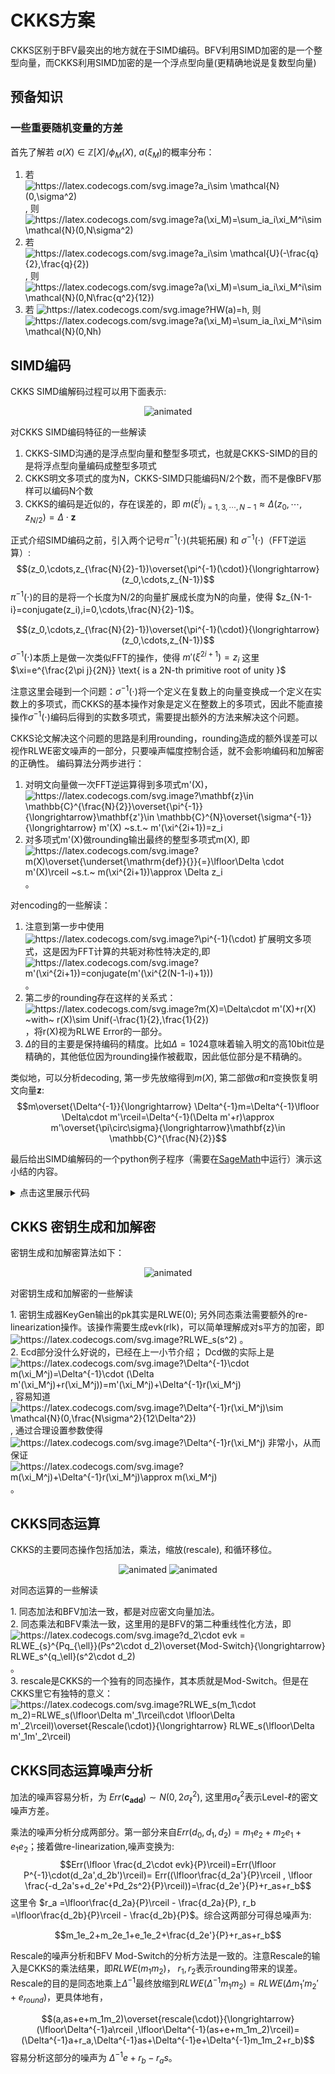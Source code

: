 # CKKS方案
CKKS区别于BFV最突出的地方就在于SIMD编码。BFV利用SIMD加密的是一个整型向量，而CKKS利用SIMD加密的是一个浮点型向量(更精确地说是复数型向量)

## 预备知识
### 一些重要随机变量的方差
首先了解若 $a(X)\in \mathbb{Z}[X]/\phi_M(X)$, $a(\xi_M)$的概率分布：
1. 若 <img src="https://latex.codecogs.com/svg.image?a_i\sim&space;\mathcal{N}(0,\sigma^2)&space;" title="https://latex.codecogs.com/svg.image?a_i\sim \mathcal{N}(0,\sigma^2) " />, 则 <img src="https://latex.codecogs.com/svg.image?a(\xi_M)=\sum_ia_i\xi_M^i\sim&space;\mathcal{N}(0,N\sigma^2)&space;" title="https://latex.codecogs.com/svg.image?a(\xi_M)=\sum_ia_i\xi_M^i\sim \mathcal{N}(0,N\sigma^2) " />
2. 若 <img src="https://latex.codecogs.com/svg.image?a_i\sim&space;\mathcal{U}(-\frac{q}{2},\frac{q}{2})&space;" title="https://latex.codecogs.com/svg.image?a_i\sim \mathcal{U}(-\frac{q}{2},\frac{q}{2}) " />, 则 <img src="https://latex.codecogs.com/svg.image?a(\xi_M)=\sum_ia_i\xi_M^i\sim&space;\mathcal{N}(0,N\frac{q^2}{12})" title="https://latex.codecogs.com/svg.image?a(\xi_M)=\sum_ia_i\xi_M^i\sim \mathcal{N}(0,N\frac{q^2}{12})" />
3. 若 <img src="https://latex.codecogs.com/svg.image?HW(a)=h" title="https://latex.codecogs.com/svg.image?HW(a)=h" />, 则 <img src="https://latex.codecogs.com/svg.image?a(\xi_M)=\sum_ia_i\xi_M^i\sim&space;\mathcal{N}(0,Nh)" title="https://latex.codecogs.com/svg.image?a(\xi_M)=\sum_ia_i\xi_M^i\sim \mathcal{N}(0,Nh)" />

## SIMD编码
CKKS SIMD编解码过程可以用下面表示:

<p align="center">
  <img src="fig/simd.png" alt="animated"/>
</p>

对CKKS SIMD编码特征的一些解读
1. CKKS-SIMD沟通的是浮点型向量和整型多项式，也就是CKKS-SIMD的目的是将浮点型向量编码成整型多项式
2. CKKS明文多项式的度为N，CKKS-SIMD只能编码N/2个数，而不是像BFV那样可以编码N个数
3. CKKS的编码是近似的，存在误差的，即 $m(\xi^i)_{i=1,3,\cdots,N-1}\approx \Delta(z_0,\cdots,z_{N/2})=\Delta\cdot \mathbf{z}$

正式介绍SIMD编码之前，引入两个记号$\pi^{-1}(\cdot)$(共轭拓展) 和 $\sigma^{-1}(\cdot)$（FFT逆运算）:
$$(z_0,\cdots,z_{\frac{N}{2}-1})\overset{\pi^{-1}(\cdot)}{\longrightarrow} (z_0,\cdots,z_{N-1})$$
$\pi^{-1}(\cdot)$的目的是将一个长度为N/2的向量扩展成长度为N的向量，使得 $z_{N-1-i}=conjugate(z_i),i=0,\cdots,\frac{N}{2}-1)$。

$$(z_0,\cdots,z_{\frac{N}{2}-1})\overset{\pi^{-1}(\cdot)}{\longrightarrow} (z_0,\cdots,z_{N-1})$$
$\sigma^{-1}(\cdot)$本质上是做一次类似FFT的操作，使得 $m'(\xi^{2i+1})=z_{i}$ 这里$\xi=e^{\frac{2\pi j}{2N}} \text{ is a 2N-th primitive root of unity }$

注意这里会碰到一个问题：$\sigma^{-1}(\cdot)$将一个定义在复数上的向量变换成一个定义在实数上的多项式，而CKKS的基本操作对象是定义在整数上的多项式，因此不能直接操作$\sigma^{-1}(\cdot)$编码后得到的实数多项式，需要提出额外的方法来解决这个问题。

CKKS论文解决这个问题的思路是利用rounding，rounding造成的额外误差可以视作RLWE密文噪声的一部分，只要噪声幅度控制合适，就不会影响编码和加解密的正确性。
编码算法分两步进行：
1. 对明文向量做一次FFT逆运算得到多项式m'(X)，<img src="https://latex.codecogs.com/svg.image?\mathbf{z}\in&space;\mathbb{C}^{\frac{N}{2}}\overset{\pi^{-1}}{\longrightarrow}\mathbf{z'}\in&space;\mathbb{C}^{N}\overset{\sigma^{-1}}{\longrightarrow}&space;m'(X)&space;~s.t.~&space;m'(\xi^{2i&plus;1})=z_i" title="https://latex.codecogs.com/svg.image?\mathbf{z}\in \mathbb{C}^{\frac{N}{2}}\overset{\pi^{-1}}{\longrightarrow}\mathbf{z'}\in \mathbb{C}^{N}\overset{\sigma^{-1}}{\longrightarrow} m'(X) ~s.t.~ m'(\xi^{2i+1})=z_i" />
2. 对多项式m'(X)做rounding输出最终的整型多项式m(X), 即 <img src="https://latex.codecogs.com/svg.image?m(X)\overset{\underset{\mathrm{def}}{}}{=}\lfloor\Delta&space;\cdot&space;&space;m'(X)\rceil&space;~s.t.~&space;m(\xi^{2i&plus;1})\approx&space;\Delta&space;z_i" title="https://latex.codecogs.com/svg.image?m(X)\overset{\underset{\mathrm{def}}{}}{=}\lfloor\Delta \cdot m'(X)\rceil ~s.t.~ m(\xi^{2i+1})\approx \Delta z_i" /> 。

对encoding的一些解读：
1. 注意到第一步中使用 <img src="https://latex.codecogs.com/svg.image?\pi^{-1}(\cdot)" title="https://latex.codecogs.com/svg.image?\pi^{-1}(\cdot)" /> 扩展明文多项式，这是因为FFT计算的共轭对称性特决定的,即 <img src="https://latex.codecogs.com/svg.image?m'(\xi^{2i&plus;1})=conjugate(m'(\xi^{2(N-1-i)&plus;1}))" title="https://latex.codecogs.com/svg.image?m'(\xi^{2i+1})=conjugate(m'(\xi^{2(N-1-i)+1}))" /> 。
2. 第二步的rounding存在这样的关系式：<img src="https://latex.codecogs.com/svg.image?m(X)=\Delta\cdot&space;m'(X)&plus;r(X)&space;~with~&space;r(X)\sim&space;Unif(-\frac{1}{2},\frac{1}{2})" title="https://latex.codecogs.com/svg.image?m(X)=\Delta\cdot m'(X)+r(X) ~with~ r(X)\sim Unif(-\frac{1}{2},\frac{1}{2})" />，将r(X)视为RLWE Error的一部分。
3. $\Delta$的目的主要是保持编码的精度。比如$\Delta=1024$意味着输入明文的高10bit位是精确的，其他低位因为rounding操作被截取，因此低位部分是不精确的。

类似地，可以分析decoding, 第一步先放缩得到$m(X)$, 第二部做$\sigma$和$\pi$变换恢复明文向量$\mathbf{z}$:
$$m\overset{\Delta^{-1}}{\longrightarrow} \Delta^{-1}m=\Delta^{-1}\lfloor \Delta\cdot m'\rceil=\Delta^{-1}(\Delta m'+r)\approx m'\overset{\pi\circ\sigma}{\longrightarrow}\mathbf{z}\in \mathbb{C}^{\frac{N}{2}}$$

最后给出SIMD编解码的一个python例子程序（需要在[SageMath](https://www.sagemath.org/)中运行）演示这小结的内容。

<details><summary>点击这里展示代码</summary>
<p>
	
```python
# -*- coding: utf-8 -*-
  reset() # clear all variables

R = PolynomialRing(CC, 'x')
M = 8
N = M/2
Delta = 1024

###############################################################
# the encoding&decoding method used in the original CKKS paper
# evaluate at the 2N-th primitive roots of X^N + 1 (N roots in total)
###############################################################

root1 = exp(-2*pi*i/8)
root3 = exp(-2*pi*i*3/8)
root5 = exp(-2*pi*i*5/8)
root7 = exp(-2*pi*i*7/8)
root = [root1, root3, root5, root7]

# apply pi_inverse transform to keep conjugation preserved
# z = [3-4*i,2+i,2-i,3+4*i]
z = [3.14, 2.718, 2.718, 3.14]

# Lagrange interpolate the polynomial testpoly, i.e., the mapping sigma^{-1}
# testpoly = R.lagrange_polynomial([(root1,z[0]),(root3,z[1]),(root5,z[2]),(root7,z[3])]); 
sigma = Matrix([[root[0]^0,root[0]^1,root[0]^2,root[0]^3], [root[1]^0,root[1]^1,root[1]^2,root[1]^3], [root[2]^0,root[2]^1,root[2]^2,root[2]^3], [root[3]^0,root[3]^1,root[3]^2,root[3]^3]])
sigma_inv = sigma.inverse()
m1_vec = sigma_inv*Matrix(z).transpose()
m1_list = m1_vec.list()
m1_list = [m1_list[i].real_part() for i in range(len(m1_list))]
testpoly = R(m1_list) 

# Multiplied by Delta
m = Delta*testpoly

# Rounding a real-number polynomial to integer polynomial over R
m_list = m.list()
for i in range(len(m_list)):
	m_list[i] = ZZ(round(m_list[i].real_part()))
m = R(m_list)
######Encoding function ends######

######Decoding function begins######
# multiplied by 1/Delta
testpoly = m/Delta

# evaluate testpoly at roots of unity, i.e., the mapping sigma
zz = [0]*4
for i in range(len(zz)):
	zz[i] = CC(testpoly(x=root[i]))


######Decoding function ends######

print ("input vector before encoding: ")
print (z)

print ("output vector after encoding")
print (zz)

print ("difference between before-encoding and after-encoding")
print ([z[i] - zz[i] for i in range(len(z))])
  ```	 
  
</p>
</details>

## CKKS 密钥生成和加解密

密钥生成和加解密算法如下：
<p align="center">
  <img src="fig/CKKS_encrypt.png" alt="animated"/>
</p>

对密钥生成和加解密的一些解读
<div>
1. 密钥生成器KeyGen输出的pk其实是RLWE(0); 另外同态乘法需要额外的re-linearization操作。该操作需要生成evk(rlk)，可以简单理解成对s平方的加密，即 <img src="https://latex.codecogs.com/svg.image?RLWE_s(s^2)" title="https://latex.codecogs.com/svg.image?RLWE_s(s^2)" /> 。</div>
<div>
2. Ecd部分没什么好说的，已经在上一小节介绍； Dcd做的实际上是 <img src="https://latex.codecogs.com/svg.image?\Delta^{-1}\cdot&space;m(\xi_M^j)=\Delta^{-1}\cdot&space;(\Delta&space;m'(\xi_M^j)&plus;r(\xi_M^j))=m'(\xi_M^j)&plus;\Delta^{-1}r(\xi_M^j)" title="https://latex.codecogs.com/svg.image?\Delta^{-1}\cdot m(\xi_M^j)=\Delta^{-1}\cdot (\Delta m'(\xi_M^j)+r(\xi_M^j))=m'(\xi_M^j)+\Delta^{-1}r(\xi_M^j)" />, 容易知道 <img src="https://latex.codecogs.com/svg.image?\Delta^{-1}r(\xi_M^j)\sim&space;\mathcal{N}(0,\frac{N\sigma^2}{12\Delta^2})" title="https://latex.codecogs.com/svg.image?\Delta^{-1}r(\xi_M^j)\sim \mathcal{N}(0,\frac{N\sigma^2}{12\Delta^2})" />, 通过合理设置参数使得 <img src="https://latex.codecogs.com/svg.image?\Delta^{-1}r(\xi_M^j)" title="https://latex.codecogs.com/svg.image?\Delta^{-1}r(\xi_M^j)" /> 非常小，从而保证 <img src="https://latex.codecogs.com/svg.image?m(\xi_M^j)&plus;\Delta^{-1}r(\xi_M^j)\approx&space;m(\xi_M^j)" title="https://latex.codecogs.com/svg.image?m(\xi_M^j)+\Delta^{-1}r(\xi_M^j)\approx m(\xi_M^j)" /> 。</div>



## CKKS同态运算

CKKS的主要同态操作包括加法，乘法，缩放(rescale), 和循环移位。
<p align="center">
  <img src="fig/CKKS_homo_op.PNG" alt="animated"/>
  <img src="fig/CKKS_homo_op2.PNG" alt="animated"/>
</p>

对同态运算的一些解读
<div>
1. 同态加法和BFV加法一致，都是对应密文向量加法。
</div>
<div>
2. 同态乘法和BFV乘法一致，这里用的是BFV的第二种重线性化方法，即 <img src="https://latex.codecogs.com/svg.image?d_2\cdot&space;evk&space;=&space;RLWE_{s}^{Pq_{\ell}}(Ps^2\cdot&space;d_2)\overset{Mod-Switch}{\longrightarrow}&space;RLWE_s^{q_\ell}(s^2\cdot&space;d_2)" title="https://latex.codecogs.com/svg.image?d_2\cdot evk = RLWE_{s}^{Pq_{\ell}}(Ps^2\cdot d_2)\overset{Mod-Switch}{\longrightarrow} RLWE_s^{q_\ell}(s^2\cdot d_2)" /> 。
</div>
<div>
3. rescale是CKKS的一个独有的同态操作，其本质就是Mod-Switch。但是在CKKS里它有独特的意义：<img src="https://latex.codecogs.com/svg.image?RLWE_s(m_1\cdot&space;m_2)=RLWE_s(\lfloor\Delta&space;m'_1\rceil\cdot&space;\lfloor\Delta&space;m'_2\rceil)\overset{Rescale(\cdot)}{\longrightarrow}&space;RLWE_s(\lfloor\Delta&space;m'_1m'_2\rceil)" title="https://latex.codecogs.com/svg.image?RLWE_s(m_1\cdot m_2)=RLWE_s(\lfloor\Delta m'_1\rceil\cdot \lfloor\Delta m'_2\rceil)\overset{Rescale(\cdot)}{\longrightarrow} RLWE_s(\lfloor\Delta m'_1m'_2\rceil)" />
</div>

## CKKS同态运算噪声分析

加法的噪声容易分析，为 $Err(\mathbf{c_{add}})\sim N(0,2\sigma_{\ell}^2)$, 这里用$\sigma_{\ell}^2$表示Level-$\ell$的密文噪声方差。

乘法的噪声分析分成两部分。第一部分来自$Err(d_0,d_1,d_2) = m_1e_2+m_2e_1+e_1e_2$；接着做re-linearization,噪声变换为:
$$Err(\lfloor \frac{d_2\cdot evk}{P}\rceil)=Err(\lfloor  P^{-1}\cdot(d_2a',d_2b')\rceil)= Err((\lfloor\frac{d_2a'}{P}\rceil , \lfloor \frac{-d_2a's+d_2e'+Pd_2s^2}{P}\rceil))=\frac{d_2e'}{P}+r_as+r_b$$
这里令 $r_a =\lfloor\frac{d_2a}{P}\rceil - \frac{d_2a}{P}, r_b =\lfloor\frac{d_2b}{P}\rceil - \frac{d_2b}{P}$。综合这两部分可得总噪声为:

$$m_1e_2+m_2e_1+e_1e_2+\frac{d_2e'}{P}+r_as+r_b$$

Rescale的噪声分析和BFV Mod-Switch的分析方法是一致的。注意Rescale的输入是CKKS的乘法结果，即$RLWE(m_1m_2)$， $r_1,r_2$表示rounding带来的误差。 Rescale的目的是同态地乘上$\Delta^{-1}$最终放缩到$RLWE(\Delta^{-1}m_1m_2)= RLWE(\Delta m_1'm_2'+e_{round})$，更具体地有，

$$(a,as+e+m_1m_2)\overset{rescale(\cdot)}{\longrightarrow} (\lfloor\Delta^{-1}a\rceil ,\lfloor\Delta^{-1}(as+e+m_1m_2)\rceil)=(\Delta^{-1}a+r_a,\Delta^{-1}as+\Delta^{-1}e+\Delta^{-1}m_1m_2+r_b)$$
容易分析这部分的噪声为 $\Delta^{-1}e+r_b-r_as$。


